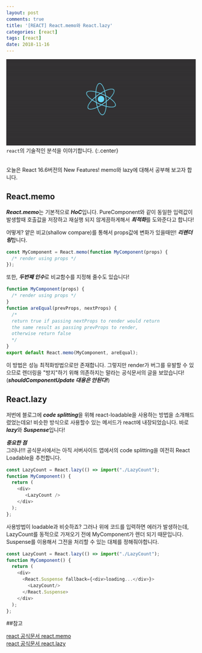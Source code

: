 ```yaml
---
layout: post
comments: true
title: '[REACT] React.memo와 React.lazy'
categories: [react]
tags: [react]
date: 2018-11-16
---
```


![headerimg](/assets/img/subcate/react.gif)
`react`의 기술적인 분석을 이야기합니다.
{:.center}


<br>
오늘은 React 16.6버전의 New Features! memo와 lazy에 대해서 공부해 보고자 합니다.

## React.memo

***React.memo***는 기본적으로 ***HoC***입니다. PureComponent와 같이 동일한 입력값이 발생할때
호출값을 저장하고 재실행 되지 않게끔하게해서 ***최적화***를 도와준다고 합니다!

어떻게? 얕은 비교(shallow compare)를 통해서 props값에 변화가 있을때만! ***리렌더링***합니다.

```javascript
const MyComponent = React.memo(function MyComponent(props) {
  /* render using props */
});
```

또한, ***두번째 인수***로 비교함수를 지정해 줄수도 있습니다!

```javascript
function MyComponent(props) {
  /* render using props */
}
function areEqual(prevProps, nextProps) {
  /*
  return true if passing nextProps to render would return
  the same result as passing prevProps to render,
  otherwise return false
  */
}
export default React.memo(MyComponent, areEqual);
```

이 방법은 성능 최적화방법으로만 존재합니다. 
그렇지만 render가 버그를 유발할 수 있으므로 렌더링을 "방지"하기 위해 의존하지는 말라는 공식문서의 글을 보았습니다!(***shouldComponentUpdate 대용은 안된다!***)

## React.lazy

저번에 블로그에 ***code splitting***을 위해 react-loadable을 사용하는 방법을 소개해드렸었는데요!
비슷한 방식으로 사용할수 있는 메서드가 react에 내장되었습니다. 바로 ***lazy***와 ***Suspense***입니다!

***중요한 점***
<br>
그러나!!! 공식문서에서는 아직 서버사이드 앱에서의 code splitting을 여전히 React Loadable을 추천합니다.

```javascript
const LazyCount = React.lazy(() => import("./LazyCount");
function MyComponent() {
  return (
    <div>
       <LazyCount />
    </div>
  );
};
```

사용방법이 loadable과 비슷하죠? 그러나 위에 코드를 입력하면 에러가 발생하는데, <br>
LazyCount를 동적으로 가져오기 전에 MyComponent가 렌더 되기 때문입니다. <br>
Suspense를 이용해서 그전을 처리할 수 있는 대체를 정해줘야합니다. 

```javascript
const LazyCount = React.lazy(() => import("./LazyCount");
function MyComponent() {
  return (
    <div>
      <React.Suspense fallback={<div>loading...</div>}>
        <LazyCount/>
      </React.Suspense>
    </div>
  );
};
```


##참고

[react 공식문서 react.memo](https://reactjs.org/docs/react-api.html#reactmemo)<br>
[react 공식문서 react.lazy](https://reactjs.org/docs/code-splitting.html#reactlazy)